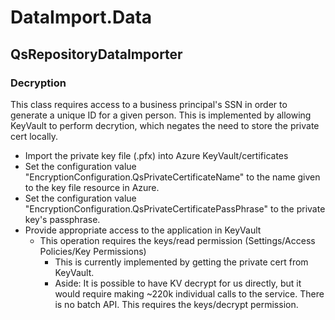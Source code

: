 ﻿# DataImport.Data

## QsRepositoryDataImporter

### Decryption

This class requires access to a business principal's SSN in order to generate a unique ID for a given person. This is implemented by allowing KeyVault to perform decrytion, which negates the need to store the private cert locally.
* Import the private key file (.pfx) into Azure KeyVault/certificates
* Set the configuration value "EncryptionConfiguration.QsPrivateCertificateName" to the name given to the key file resource in Azure.
* Set the configuration value "EncryptionConfiguration.QsPrivateCertificatePassPhrase" to the private key's passphrase.
* Provide appropriate access to the application in KeyVault
  * This operation requires the keys/read permission (Settings/Access Policies/Key Permissions)
    * This is currently implemented by getting the private cert from KeyVault.
    * Aside: It is possible to have KV decrypt for us directly, but it would require making ~220k individual calls to the service. There is no batch API. This requires the keys/decrypt permission.